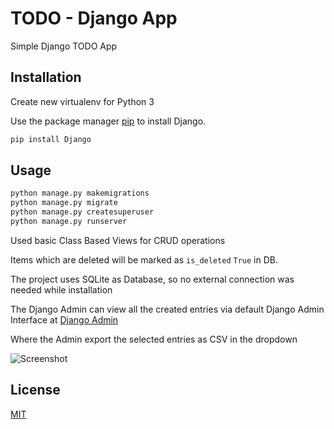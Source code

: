 # TODO - Django App

Simple Django TODO App

## Installation

Create new virtualenv for Python 3

Use the package manager [pip](https://pip.pypa.io/en/stable/) to install Django.

```bash
pip install Django
```

## Usage

```python
python manage.py makemigrations
python manage.py migrate
python manage.py createsuperuser
python manage.py runserver

```
Used basic Class Based Views for CRUD operations

Items which are deleted will be marked as `is_deleted` `True` in DB.

The project uses SQLite as Database, so no external connection was needed while installation

The Django Admin can view all the created entries via default Django Admin Interface at [Django Admin](http://localhost:8000/admin)

Where the Admin export the selected entries as CSV in the dropdown

![[Screenshot](https://ibb.co/NKgCvRR)](https://i.ibb.co/Fzk3rpp/Screenshot-2019-08-04-at-8-04-04-PM.png)


## License
[MIT](https://choosealicense.com/licenses/mit/)